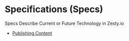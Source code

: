 # Specifications (Specs)
Specs Describe Current or Future Technology in Zesty.io

* [Publishing Content](/specs/publishing)
